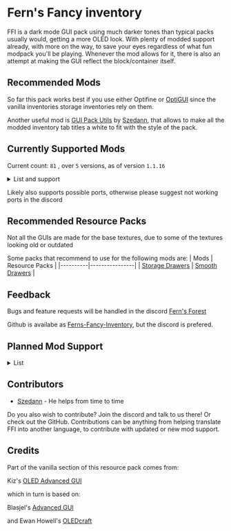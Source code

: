 # Fern's Fancy inventory
FFI is a dark mode GUI pack using much darker tones than typical packs usually would, getting a more OLED look. With plenty of modded support already, with more on the way, to save your eyes regardless of what fun modpack you'll be playing. Whenever the mod allows for it, there is also an attempt at making the GUI reflect the block/container itself.

## Recommended Mods
So far this pack works best if you use either Optifine or [OptiGUI](https://modrinth.com/mod/optigui) since the vanilla inventories storage inventories rely on them.

Another useful mod is [GUI Pack Utils](https://modrinth.com/mod/gui-pack-utils) by [Szedann](https://modrinth.com/user/Szedann), that allows to make all the modded inventory tab titles a white to fit with the style of the pack.
## Currently Supported Mods
Current count: 
`
81
`
, over 
`5` versions, as of version `1.1.16`
<details>
<summary>List and support</summary>

| X - Not supported | ✔ - Supported | ▲ - Partial support |
|:----:|:----:|:----:|

Partial support could mean that all inventories in the mod are dark, but not styled, or that some are styled and some aren't, or some remain light, or that it simply lacks support to remove the title of a GUI.

1.21 currently includes all the mod files from 1.20, but the mods are yet to update, so unless they change their files when updating, FFI should work when they get a 1.21 version.

---
| Mods     | 1.16 | 1.18 | 1.19 | 1.20 | 1.21 |
|----------|:----:|:----:|:----:|:----:|:----:|
| [Astral Sorcery](https://www.curseforge.com/minecraft/mc-mods/astral-sorcery) | ✔ | X | X | X | X |
| [Auth Me](https://modrinth.com/mod/auth-me) | ✔ | ✔ | ✔ | ✔ | ✔ |
| [Axiom](https://modrinth.com/mod/axiom) | X | X | X | ✔ | ✔ |
| [Backpacked](https://www.curseforge.com/minecraft/mc-mods/backpacked-fabric) | X | X | ✔ | ✔ | X |
| [BackSlot](https://modrinth.com/mod/backslot) | ✔| ✔ | ✔ | ✔ | ✔ |
| [Better Advancements](https://modrinth.com/mod/better-advancements) | ✔ | ✔ | ✔ | ✔ | ✔ |
| [Better Enchanting](https://modrinth.com/mod/better-enchanting) | X | X | X | ✔ | ✔ |
| [Better Stats](https://modrinth.com/mod/better-stats) | X | ✔ | ✔ | ✔ | ✔ |
| [Brewin' And Chewin'](https://modrinth.com/mod/brewin-and-chewin-fabric/versions) | X | X | ✔ | ✔ | ✔ |
| [Camera Utils](https://modrinth.com/mod/camera-utils) | X | ✔ | ✔ | ✔ | ✔ |
| [Capes](https://modrinth.com/mod/capes) | X | ✔ | ✔ | ✔ | X |
| [CC: Tweaked](https://modrinth.com/mod/cc-tweaked/) | ✔ | ✔ | ✔ | ✔ | ✔ |
| [Chat Patches](https://modrinth.com/mod/chatpatches) | X | ✔ | ✔ | ✔ | ✔ |
| [Chunk Loaders](https://modrinth.com/mod/chunk-loaders) | ✔ | ✔ | ✔ | ✔ | ✔ |
| [Corpse](https://modrinth.com/mod/corpse) | ✔ | ✔ | ✔ | ✔ | ✔ |
| [Cosmetic Armor](https://modrinth.com/mod/cosmetic-armor) | ✔ | ✔ | ✔ | ✔ | ✔ |
| [Cosmetic Armor Reworked](https://www.curseforge.com/minecraft/mc-mods/cosmetic-armor-reworked) | ✔ | ✔ | ✔ | ✔ | ✔ |
| [Crafting Tweaks](https://modrinth.com/mod/crafting-tweaks) | ✔ | ✔ | ✔ | ✔ | ✔ |
| [Create](https://modrinth.com/mod/create) | ✔ | ✔ | ✔ | ✔ | ✔ |
| [Create Big Cannons](https://modrinth.com/mod/create-big-cannons) | X | ✔ | ✔ | ✔ | ✔ |
| [Create Enchantment Industry](https://modrinth.com/mod/create-enchantment-industry) | X | X | ✔ | ✔ | ✔ |
| [Create: Estrogen](https://modrinth.com/mod/estrogen) | X | ✔ | ✔ | ✔ | X |
| [Create Nuclear](https://modrinth.com/mod/createnuclear) | X | X | X | ✔ | X |
| [Create: Numismatics](https://modrinth.com/mod/numismatics) | X | X | X | ✔ | ✔ |
| [Create: Railways Navigator](https://modrinth.com/mod/create-railways-navigator) | X | ✔ | ✔ | ✔ | ✔ |
| [Create: Steam 'n' Rails](https://modrinth.com/mod/create-steam-n-rails) | X | X | ✔ | ✔ | ✔ |
| [Curios](https://modrinth.com/mod/curios) | ✔ | ✔ | ✔ | ✔ | ✔ |
| [Detail Armor Bar](https://modrinth.com/mod/detail-armor-bar) | ✔ | ✔ | ✔ | ✔ | ✔ |
| [Diet](https://modrinth.com/mod/diet) | ▲ | ▲ | ▲ | ▲ | ▲ |
| [Easy Anvils](https://modrinth.com/mod/easy-anvils) | X | ✔ | ✔ | ✔ | ✔ |
| [Elegant Armour](https://modrinth.com/mod/elegantarmour) | X | X | ✔ | ✔ | ✔ |
| [Embers Rekindled](https://modrinth.com/mod/embers) | X | X | X | ✔ | ✔ |
| [EMI](https://modrinth.com/mod/emi) | X | ✔ | ✔ | ✔ | ✔ |
| [Enchancement](https://modrinth.com/mod/enchancement) | X | ✔ | ✔ | ✔ | ✔ |
| [Entity Texture Features](https://modrinth.com/mod/entitytexturefeatures) | ✔ | ✔ | ✔ | ✔ | ✔ |
| [Exposure](https://modrinth.com/mod/exposure) | X | X | ▲ | ✔ | ✔ |
| [Expanded delight](https://modrinth.com/mod/expanded-delight) | X | ✔ | ✔ | ✔ | ✔ |
| [Extreme Sound Muffler](https://modrinth.com/mod/extreme_sound_muffler) | X | ✔ | ✔ | ✔ | ✔ |
| [Fabric](https://fabricmc.net/) | ✔ | ✔ | ✔ | ✔ | ✔ |
| [Farmer's Delight](https://modrinth.com/mod/farmers-delight) | ✔ | ✔ | ✔ | ✔ | ✔ |
| [Farmer's Respite](https://www.curseforge.com/minecraft/mc-mods/farmers-respite) | ✔ | ✔ | ✔ | ✔ | ✔ |
| [Firorize](https://modrinth.com/mod/firorize) | ✔ | ✔ | ✔ | ✔ | ✔ |
| [FTB Library](https://www.curseforge.com/minecraft/mc-mods/ftb-library-forge) | ✔ | ✔ | ✔ | ✔ | ✔ |
| [FTB Quests](https://www.curseforge.com/minecraft/mc-mods/ftb-quests-forge) | ✔ | ✔ | ✔ | ✔  | ✔ |
| [FTB Teams](https://www.curseforge.com/minecraft/mc-mods/ftb-teams-forge) | ✔ | ✔ | ✔ | ✔ | ✔ |
| [Immersive Engineering](https://modrinth.com/mod/immersiveengineering) | ▲ | ▲ | ▲ | ▲ | ▲ |
| [Inventorio](https://modrinth.com/mod/inventorio) | ✔ | ✔ | ✔ | ✔ | ✔ |
| [Inventory Management](https://modrinth.com/mod/inventory-management) | X | ✔ | ✔ | ✔ | ✔ |
| [Inventory Profiles Next](https://modrinth.com/mod/inventory-profiles-next) | ✔ | ✔ | ✔ | ✔ | ✔ |
| [Iris Shaders](https://modrinth.com/mod/iris) | ✔ | ✔ | ✔ | ✔ | ✔ |
| [ItemSwapper](https://modrinth.com/plugin/itemswapper) | X | ✔ | ✔ | ✔ | ✔ |
| [JEI](https://modrinth.com/mod/jei) | ✔ | ✔ | ✔ | ✔ | ✔ |
| [Joy of Painting](https://modrinth.com/mod/joy-of-painting) | ✔ | ✔ | ✔ | ✔ | ✔ |
| [Litematica](https://modrinth.com/mod/litematica) | ✔ | ✔ | ✔ | ✔ | ✔ |
| [MaLiLib](https://modrinth.com/mod/malilib) | ✔ | ✔ | ✔ | ✔ | ✔ |
| [Malum](https://modrinth.com/mod/malum) | X | ✔ | ✔ | ✔ | ✔ |
| [Mantle](https://modrinth.com/mod/mantle) | ✔ | ✔ | ✔ | ✔ | X |
| [MidnightControls](https://modrinth.com/mod/midnightcontrols) | ✔ | ✔ | ✔ | ✔ | ✔ |
| [Miner's Delight](https://modrinth.com/mod/miners-delight) | X | ✔ | ✔ | ✔ | ✔ |
| [Mod Menu](https://modrinth.com/mod/modmenu) | ✔ | ✔ | ✔ | ✔ | ✔ |
| [No Chat Reports](https://modrinth.com/mod/no-chat-reports) | X | ✔ | ✔ | ✔ | ✔ |
| [ObsidianUI](https://modrinth.com/mod/obsidianui) | ✔ | ✔ | ✔ | ✔ | ✔ |
| [Quark](https://modrinth.com/mod/quark) | ✔ | ✔ | ✔ | ✔ | ✔ |
| [REI](https://modrinth.com/mod/rei) | ✔ | ✔ | ✔ | ✔ | ✔ |
| [ReplayMod](https://modrinth.com/mod/replaymod) | ✔ | ✔ | ✔ | ✔ | ✔ |
| [Resourcify](https://modrinth.com/mod/resourcify) | ✔ | ✔ | ✔ | ✔ | ✔ |
| [Screenshot Viewer](https://modrinth.com/mod/screenshot-viewer/versions) | ✔ | ✔ | ✔ | ✔ | ✔ |
| [SeasonHUD](https://modrinth.com/mod/seasonhud) | ✔ | ✔ | ✔ | ✔ | ✔ |
| [Show Me Your Skin!](https://modrinth.com/mod/show-me-your-skin) | X | ✔ | ✔ | ✔ | ✔ |
| [Simple Discord RPC](https://modrinth.com/mod/simple-discord-rpc) | ✔ | ✔ | ✔ | ✔ | ✔ |
| [Simple Voice Chat](https://modrinth.com/plugin/simple-voice-chat) | ✔ | ✔ | ✔ | ✔ | ✔ |
| [Storage Drawers](https://modrinth.com/mod/storagedrawers) | ✔ | ✔ | ✔ | ✔ | ✔ |
| [Supplementaries](https://modrinth.com/mod/supplementaries) | ✔ | ✔ | ✔ | ✔ | ✔ |
| [Tinkers' Construct](https://modrinth.com/mod/tinkers-construct) | ▲ | ▲ | ▲ | ▲ | X |
| [Trinkets](https://modrinth.com/mod/trinkets) | X | ✔ | ✔ | ✔ | ✔ |
| [Universal Graves](https://modrinth.com/mod/universal-graves) | X | ✔ | ✔ | ✔ | ✔ |
| [Utility Belt](https://modrinth.com/mod/utility-belt) | X | X | ▲ | ▲ | ▲ |
| [Vanilla Notebook](https://modrinth.com/mod/notebook) | X | ✔ | ✔ | ✔ | ✔ |
| [What Are They Up To (Watut)](https://modrinth.com/mod/what-are-they-up-to) | ✔ | ✔ | ✔ | ✔ | ✔ |
| [Wired Redstone](https://modrinth.com/mod/wiredredstone) | X | ✔ | ✔ | ✔ | ✔ |
| [Xaero's Minimap](https://modrinth.com/mod/xaeros-minimap) | ✔ | ✔ | ✔ | ✔ | ✔ |
</details>

Likely also supports possible ports, otherwise please suggest not working ports in the discord

## Recommended Resource Packs
Not all the GUIs are made for the base textures, due to some of the textures looking old or outdated

Some packs that recommend to use for the following mods are:
| Mods     | Resource Packs |
|----------|----------------|
| [Storage Drawers](https://modrinth.com/mod/storagedrawers) | [Smooth Drawers](https://modrinth.com/resourcepack/smooth-drawers) |

## Feedback
Bugs and feature requests will be handled in the discord
[Fern's Forest](https://discord.gg/3bgQsPYwZb)

Github is availabe as [Ferns-Fancy-Inventory](https://github.com/akkini1/Ferns-Fancy-Inventory), but the discord is prefered.

## Planned Mod Support

<details>
<summary>List</summary>

  ### 1.20 related update
  ---

  - [Armourer's workshop](https://modrinth.com/mod/armourers-workshop)
  - [daves building extended](https://www.curseforge.com/minecraft/mc-mods/daves-building-extended)
  - [Amendments](https://modrinth.com/mod/amendments)
  - [Aquaculture](https://modrinth.com/mod/aquaculture)
  - [Builder's Delight](https://modrinth.com/mod/builders-delight)
  - [Chipped](https://modrinth.com/mod/chipped)
  - [Cloth Config API](https://modrinth.com/mod/cloth-config)
  - [Etched](https://modrinth.com/mod/etched)
  - [Exposure Catalog](https://modrinth.com/mod/exposure-catalog)
  - [Forbidden and Arcanus ](https://modrinth.com/mod/forbidden-arcanus)
  - [Framed Blocks](https://modrinth.com/mod/framedblocks)
  - [Inventory HUD+](https://www.curseforge.com/minecraft/mc-mods/inventory-hud-forge)
  - [Inventory Tabs](https://modrinth.com/mod/inventory-tabs)
  - [Inventory Tabs (updated)](https://modrinth.com/mod/inventory-tabs-updated)
  - [Just Enough Professions (JEP)](https://modrinth.com/mod/just-enough-professions-jep)
  - [Just Enough Resources](https://modrinth.com/mod/just-enough-resources-jer)
  - [[Let's Do] API](https://modrinth.com/mod/do-api)
  - [[Let's Do] Bakery](https://modrinth.com/mod/lets-do-bakery)
  - [[Let's Do] Beachparty](https://modrinth.com/mod/lets-do-beachparty)
  - [[Let's Do] Brewery](https://modrinth.com/mod/lets-do-brewery)
  - [[Let's Do] Candlelight](https://modrinth.com/mod/lets-do-candlelight)
  - [[Let's Do] HerbalBrews](https://modrinth.com/mod/lets-do-herbalbrews)
  - [[Let's Do] Meadow](https://modrinth.com/mod/lets-do-meadow)
  - [[Let's Do] Vinery](https://modrinth.com/mod/lets-do-vinery)
  - [Macaw's Furniture](https://modrinth.com/mod/macaws-furniture)
  - [Polymorph](https://modrinth.com/mod/polymorph)
  - [Rechiseled](https://modrinth.com/mod/rechiseled)
  - [Sophisticated Core](https://www.curseforge.com/minecraft/mc-mods/sophisticated-core)
  - [Tool Belt](https://www.curseforge.com/minecraft/mc-mods/tool-belt)
  ### 1.18 related update
  ---
  
   - [Beyond Earth](https://modrinth.com/mod/beyond-earth)
   - [Clockwork](https://modrinth.com/mod/create-clockwork)
   - [Control Engineering](https://modrinth.com/mod/control-engineering)
   - [Cooking for blockheads](https://modrinth.com/mod/cooking-for-blockheads)
   - [Create: Connected](https://modrinth.com/mod/create-connected)
   - [Create: Misc and Things](https://modrinth.com/mod/create-misc-and-things)
   - Create Casing
   - [Enchanting Infuser](https://modrinth.com/mod/enchanting-infuser)
   - [Engineer's Decor](https://modrinth.com/mod/engineersdecor)
   - [Eureka](https://modrinth.com/mod/eureka)
   - [Farming for blockheads](https://modrinth.com/mod/farming-for-blockheads)
   - [Immersive engineering (full support)](https://modrinth.com/mod/immersiveengineering)
   - [Immersive petroleum](https://www.curseforge.com/minecraft/mc-mods/immersive-petroleum)
   - Locksmith
   - [Polymorph](https://modrinth.com/mod/polymorph)
   - [Simple Planes](https://modrinth.com/mod/simple-planes)
   - [Sophisticated Backpacks](https://www.curseforge.com/minecraft/mc-mods/sophisticated-backpacks)
   - Spawner mod?
   - [Tinkers' Construct (full support)](https://modrinth.com/mod/tinkers-construct)
   - [Toast Control](https://www.curseforge.com/minecraft/mc-mods/toast-control)
   - Tool levelling
   - [ToroHealth Damage Indicators](https://www.curseforge.com/minecraft/mc-mods/torohealth-damage-indicators)

  ### 1.16 related update
  ---

  None at the moment
  
  ### Unrelated update

  ---
   - [Applied Energistics 2](https://modrinth.com/mod/ae2)
   - [Botania](https://modrinth.com/mod/botania)
   - [Refined Storage](https://modrinth.com/mod/refined-storage)

### Modpacks im gonna fix support for some day

  ---
  
   - [Better MC [FABRIC] - BMC1](https://www.curseforge.com/minecraft/modpacks/better-mc-fabric-bmc1)
   - [Better MC [FORGE] - BMC3](https://www.curseforge.com/minecraft/modpacks/better-mc-forge-bmc3)


  ### Mods that should really be reworked

  ---
  
   - [Better Stats](https://modrinth.com/mod/better-stats)
  
</details>

## Contributors
 - [Szedann](https://modrinth.com/user/Szedann) - He helps from time to time
 
Do you also wish to contribute? Join the discord and talk to us there! Or check out the GitHub. Contributions can be anything from helping translate FFI into another language, to contribute with updated or new mod support.
## Credits
Part of the vanilla section of this resource pack comes from:

Kiz's [OLED Advanced GUI](https://www.planetminecraft.com/texture-pack/dark-advanced-gui/)

which in turn is based on:

Blasjel's [Advanced GUI](https://www.planetminecraft.com/texture-pack/custom-gui/)

and
Ewan Howell's [OLEDcraft](https://www.planetminecraft.com/texture-pack/oledcraft/)